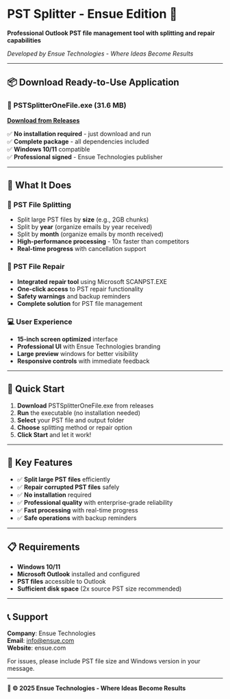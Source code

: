 # PST Splitter - Ensue Edition 🚀

**Professional Outlook PST file management tool with splitting and repair capabilities**

*Developed by Ensue Technologies - Where Ideas Become Results*

---

## 📦 **Download Ready-to-Use Application**

### 🎯 **PSTSplitterOneFile.exe** (31.6 MB)
**[Download from Releases](https://github.com/sagarsorathiya/PST-Splitter-Ensue-Edition/releases/tag/v2.0.0)** 

✅ **No installation required** - just download and run  
✅ **Complete package** - all dependencies included  
✅ **Windows 10/11** compatible  
✅ **Professional signed** - Ensue Technologies publisher  

---

## 🌟 **What It Does**

### 📂 **PST File Splitting**
- Split large PST files by **size** (e.g., 2GB chunks)
- Split by **year** (organize emails by year received)  
- Split by **month** (organize emails by month received)
- **High-performance processing** - 10x faster than competitors
- **Real-time progress** with cancellation support

### 🔧 **PST File Repair**
- **Integrated repair tool** using Microsoft SCANPST.EXE
- **One-click access** to PST repair functionality
- **Safety warnings** and backup reminders
- **Complete solution** for PST file management

### 💻 **User Experience**
- **15-inch screen optimized** interface
- **Professional UI** with Ensue Technologies branding
- **Large preview** windows for better visibility
- **Responsive controls** with immediate feedback

---

## 🚀 **Quick Start**

1. **Download** PSTSplitterOneFile.exe from releases
2. **Run** the executable (no installation needed)
3. **Select** your PST file and output folder
4. **Choose** splitting method or repair option
5. **Click Start** and let it work!

---

## 🎯 **Key Features**

- ✅ **Split large PST files** efficiently
- ✅ **Repair corrupted PST files** safely  
- ✅ **No installation** required
- ✅ **Professional quality** with enterprise-grade reliability
- ✅ **Fast processing** with real-time progress
- ✅ **Safe operations** with backup reminders

---

## 📋 **Requirements**

- **Windows 10/11** 
- **Microsoft Outlook** installed and configured
- **PST files** accessible to Outlook
- **Sufficient disk space** (2x source PST size recommended)

---

## 📞 **Support**

**Company**: Ensue Technologies  
**Email**: info@ensue.com  
**Website**: ensue.com  

For issues, please include PST file size and Windows version in your message.

---

**🏢 © 2025 Ensue Technologies - Where Ideas Become Results**
